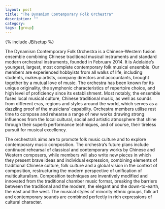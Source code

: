 ```yaml
---
layout: post
title: "The Dynamism Contemporary Folk Orchestra"
description: ""
category: 
tags: [group]
---
```

{% include JB/setup %}


The Dynamism Contemporary Folk Orchestra is a Chinese-Western fusion ensemble combining Chinese traditional musical instruments and standard modern orchestral instruments, founded in February 2014. It is Adelaide’s youngest, largest, most complete contemporary folk musical ensemble. Our members are experienced hobbyists from all walks of life, including students, makeup artists, company directors and accountants, brought together by a mutual love of music. The orchestra has been known for its unique originality, the symphonic characteristics of repertoire choice, and high level of proficiency since its establishment. Most notably, the ensemble fuses local musical culture, Chinese traditional music, as well as sounds from different eras, regions and styles around the world, which serves as a dazzling proof of the musicians’ capability. Orchestra members utilise rest time to compose and rehearse a range of new works drawing strong influences from the local cultural, social and artistic atmosphere that shine through their superb performance techniques, and of course, their tireless pursuit for musical excellency.
<!--more-->
The orchestra’s aims are to promote folk music culture and to explore contemporary music composition. The orchestra’s future plans include continued rehearsal of classical and contemporary works by Chinese and Western composers, while members will also write new pieces in which they present brave ideas and individual expression, combining elements of traditional Chinese culture, folk culture and a global vision in the context of composition, restructuring the modern perspective of unification of multiculturalism. Composition techniques are inventively modified and innovated from the traditional chamber music format, breaking the barriers between the traditional and the modern, the elegant and the down-to-earth, the east and the west. The musical styles of minority ethnic groups, folk art and contemporary sounds are combined perfectly in rich expressions of cultural character.
